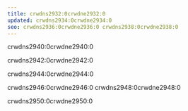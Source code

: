```yaml
---
title: crwdns2932:0crwdne2932:0
updated: crwdns2934:0crwdne2934:0
seo: crwdns2936:0crwdne2936:0 crwdns2938:0crwdne2938:0
---
```


crwdns2940:0crwdne2940:0

crwdns2942:0crwdne2942:0

crwdns2944:0crwdne2944:0

crwdns2946:0crwdne2946:0 crwdns2948:0crwdne2948:0

crwdns2950:0crwdne2950:0
